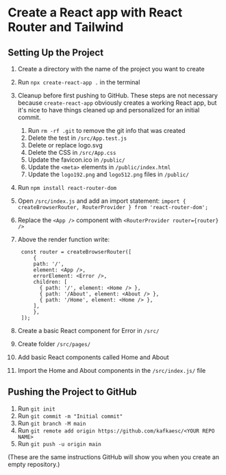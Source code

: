 # Create a React app with React Router and Tailwind

## Setting Up the Project

1. Create a directory with the name of the project you want to create
1. Run `npx create-react-app .` in the terminal
1. Cleanup before first pushing to GitHub. These steps are not necessary because `create-react-app` obviously creates a working React app, but it's nice to have things cleaned up and personalized for an initial commit.
    1. Run `rm -rf .git` to remove the git info that was created
    1. Delete the test in `/src/App.test.js`
    1. Delete or replace logo.svg
    1. Delete the CSS in `/src/App.css`
    1. Update the favicon.ico in `/public/`
    1. Update the `<meta>` elements in `/public/index.html`
    1. Update the `logo192.png` and `logo512.png` files in `/public/`
1. Run `npm install react-router-dom`
1. Open `/src/index.js` and add an import statement: `import { createBrowserRouter, RouterProvider } from 'react-router-dom';`
1. Replace the `<App />` component with `<RouterProvider router={router} />`
1. Above the render function write:

        const router = createBrowserRouter([
	        {
            path: '/',
            element: <App />,
            errorElement: <Error />,
            children: [
              { path: '/', element: <Home /> },
              { path: '/About', element: <About /> },
              { path: '/Home', element: <Home /> },
            ],
	        },
        ]);

1. Create a basic React component for Error in `/src/`
1. Create folder `/src/pages/`
1. Add basic React components called Home and About
1. Import the Home and About components in the `/src/index.js/` file

## Pushing the Project to GitHub

1. Run `git init`
1. Run `git commit -m "Initial commit"`
1. Run `git branch -M main`
1. Run `git remote add origin https://github.com/kafkaesc/<YOUR REPO NAME>`
1. Run `git push -u origin main`

(These are the same instructions GitHub will show you when you create an empty repository.)